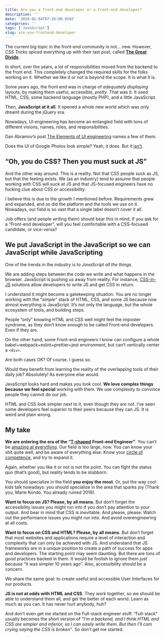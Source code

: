 ```yaml
---
title: Are you a front-end developer or a front-end developer?
description: ''
date: '2019-02-04T07:26:00.959Z'
categories: ''
tags: ['JavaScript']
slug: are-you-frontend-developer
---
```


The current big topic in the front-end community is not… new. However, _CSS Tricks_ spiced everything up with their last post, called [**The Great Divide**](https://css-tricks.com/the-great-divide/).

In short, over the years, a lot of responsibilities moved from the backend to the front end. This completely changed the required skills for the folks working on it. Whether we like it or not is beyond the scope. It is what it is.

Some years ago, the front end was in charge of _adequately displaying_ layouts, by making them useful, accessible, _pretty_. That was it. It used HTML, CSS, some backend language (mostly PHP), and a little JavaScript.

Then, **JavaScript at it all**. It opened a whole new world which was only dreamt during the jQuery era.

Nowadays, UI engineering has become an entangled field with tons of different visions, names, roles, and responsibilities.

Dan Abramov’s post [The Elements of UI engineering](https://overreacted.io/the-elements-of-ui-engineering/) names a few of them.

Does the UI of Google Photos look simple? Yeah, it does. But it [isn’t](https://medium.com/google-design/google-photos-45b714dfbed1).

## “Oh, you do CSS? Then you must suck at JS”

And the other way around. This is a reality. Not that CSS people suck as JS, but that the feeling exists. We (as an industry) tend to assume that people working with CSS will suck at JS and that JS-focused engineers have no fucking clue about CSS or accessibility.

I believe this is due to the growth I mentioned before. Requirements grew and expanded, and so did the platform and the tools we use on it. Nowadays, our field is so vast that a single label doesn’t cover it all.

Job offers (and people writing them) should bear this in mind. If you ask for a “Front-end developer”, will you feel comfortable with a CSS-focused candidate, or vice-versa?

## We put JavaScript in the JavaScript so we can JavaScript while JavaScripting

One of the trends in the industry is to _JavaScript all the things_.

We are adding steps between the code we write and what happens in the browser. JavaScript is pushing us away from reality. For instance, [CSS-in-JS](https://github.com/tuchk4/awesome-css-in-js) solutions allow developers to write JS and get CSS in return.

I understand it might become a gatekeeping situation. You are no longer working with the “_simple_” stack of HTML, CSS, and some JS because now almost everything is JavaScript. It’s not only the language, but the whole ecosystem of tools, and building steps.

People “only” knowing HTML and CSS well might feel the imposter syndrome, as they don’t know _enough_ to be called Front-end developers. Even if they are.

On the other hand, some Front-end engineers I know can configure a whole babel+webpack+eslint+prettier+jest environment, but can’t vertically center a `<div>`.

Are both cases OK? Of course. I guess so.

Would they benefit from learning the reality of the overlapping tools of their daily job? Absolutely! As everyone else would.

JavaScript looks hard and makes you look cool. **We love complex things because we feel special** working with them. We use complexity to convince people they cannot do our job.

HTML and CSS _look_ simpler next to it, even though they are not. I’ve seen some developers feel superior to their peers because they can JS. It is weird and plain wrong.

## My take

**We are entering the era of the “**[**T-shaped**](https://en.wikipedia.org/wiki/T-shaped_skills) **Front-end Engineer”**. You can’t be [amazing at everything](https://overreacted.io/things-i-dont-know-as-of-2018/). Our field is too large, now. You can know your shit quite well, and be aware of everything else. Know your [circle of competence](https://en.wikipedia.org/wiki/Circle_of_competence), and try to expand it.

Again, whether you like it or not is not the point. You can fight the status quo (that’s good), but reality tends to be stubborn.

You should specialize in the field **you enjoy the most**. Or, put the way cool kids talk nowadays: you should specialize in the area that sparks joy (Thank you, Marie Kondo. You already ruined 2019).

**Want to focus on JS? Please, by all means**. But don’t forget the accessibility issues you might run into if you don’t pay attention to your output. And bear in mind that CSS is inevitable. And please, please: Watch out the performance issues you might run into. And avoid overengineering at all costs.

**Want to focus on CSS and HTML? Please, by all means.** But don’t forget that most websites and applications require a level of interaction and complexity that can only be achieved with JS. And understand that JS frameworks are in a unique position to create a path of success for apps and developers. The starting point may seem daunting. But there are tons of good practices backed in them. It would be foolish to ignore them just because “it was simpler 10 years ago”. Also, accessibility should be a concern.

We share the same goal: to create useful and accessible User Interfaces for our products.

**JS is not at odds with HTML and CSS**. They work together, so we should be able to understand them all, and get the better of each world. Learn as much as you can. It has never hurt anybody, huh?

And don’t even get me started on the Full-stack engineer stuff. “Full-stack” usually becomes the short version of _“I’m a backend, and I think HTML and CSS are simpler and inferior, so I can easily write them. But then I’ll com crying saying the CSS is broken”_. So don’t get me started.
